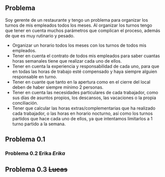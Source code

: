 ## Problema

Soy gerente de un restaurante y tengo un problema para organizar los turnos de mis empleados todos los meses. Al organizar los turnos tengo que tener en cuenta muchos parámetros que complican el proceso, además de que es muy rutinario y pesado.

- Organizar un horario todos los meses con los turnos de todos mis empleados.
- Tener en cuenta el contrato de todos mis empleados para saber cuantas horas semanales tiene que realizar cada uno de ellos.
- Tener en cuenta la experiencia y responsabilidad de cada uno, para que en todas las horas de trabajo esté compensado y haya siempre alguien responsable en turno.
- Tener en cuante que tanto en la apertura como en el cierre del local deben de haber siempre mínimo 2 personas.
- Tener en cuenta las necesidades particulares de cada trabajador, como sus días de asuntos propios, los descansos, las vacaciones o la propia conciliación.
- Tener que calcular las horas extras/complementarias que ha realizado cada trabajador, o las horas en horario nocturno, así como los turnos partidos que hace cada uno de ellos, ya que intentamos limitarlos a 1 turno partido a la semana.

## Problema 0.1
### Problema 0.2 **Erika** *Erika*
## Problema 0.3 ~~Lucas~~

